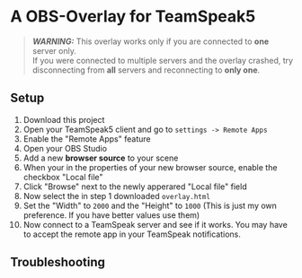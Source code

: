 # A OBS-Overlay for TeamSpeak5

>**_WARNING:_** This overlay works only if you are connected to **one** server only.  
> If you were connected to multiple servers and the overlay crashed, try disconnecting from **all** servers and reconnecting to **only one**.

## Setup
1. Download this project
2. Open your TeamSpeak5 client and go to 
`settings -> Remote Apps`
3. Enable the "Remote Apps" feature
4. Open your OBS Studio
5. Add a new **browser source** to your scene
6. When your in the properties of your new browser source, enable the checkbox "Local file"
7. Click "Browse" next to the newly apperared "Local file" field
8. Now select the in step 1 downloaded `overlay.html`
9. Set the "Width" to `2000` and the "Height" to `1000` (This is just my own preference. If you have better values use them)
10. Now connect to a TeamSpeak server and see if it works. You may have to accept the remote app in your TeamSpeak notifications.

## Troubleshooting